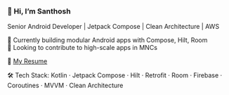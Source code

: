 ### 👋 Hi, I’m Santhosh
Senior Android Developer | Jetpack Compose | Clean Architecture | AWS

🌱 Currently building modular Android apps with Compose, Hilt, Room  
💼 Looking to contribute to high-scale apps in MNCs


📄 [My Resume](https://github.com/santhu2384/Santhu2384/blob/main/Santhosh_resume.pdf)

🛠️ Tech Stack: Kotlin · Jetpack Compose · Hilt · Retrofit · Room · Firebase · Coroutines · MVVM · Clean Architecture
